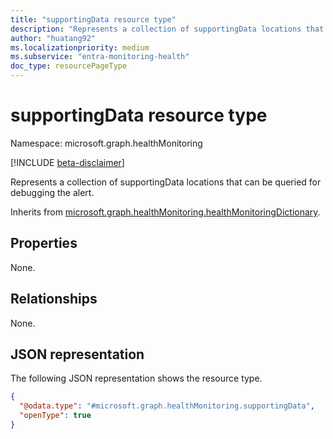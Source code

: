 ```yaml
---
title: "supportingData resource type"
description: "Represents a collection of supportingData locations that can be queried for debugging the alert."
author: "huatang92"
ms.localizationpriority: medium
ms.subservice: "entra-monitoring-health"
doc_type: resourcePageType
---
```


# supportingData resource type

Namespace: microsoft.graph.healthMonitoring

[!INCLUDE [beta-disclaimer](../../includes/beta-disclaimer.md)]

Represents a collection of supportingData locations that can be queried for debugging the alert.


Inherits from [microsoft.graph.healthMonitoring.healthMonitoringDictionary](../resources/healthmonitoring-healthmonitoringdictionary.md).

## Properties

None.

## Relationships
None.

## JSON representation
The following JSON representation shows the resource type.
<!-- {
  "blockType": "resource",
  "@odata.type": "microsoft.graph.healthMonitoring.supportingData"
}
-->
``` json
{
  "@odata.type": "#microsoft.graph.healthMonitoring.supportingData",
  "openType": true
}
```

